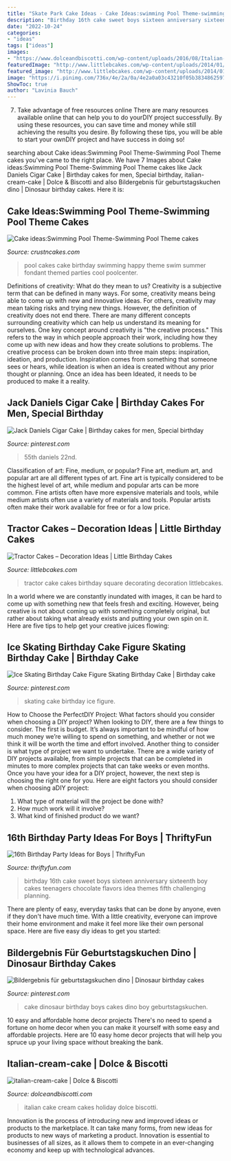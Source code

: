 ```yaml
---
title: "Skate Park Cake Ideas - Cake Ideas:swimming Pool Theme-swimming Pool Theme Cakes"
description: "Birthday 16th cake sweet boys sixteen anniversary sixteenth boy cakes teenagers chocolate flavors idea themes fifth challenging planning"
date: "2022-10-24"
categories:
- "ideas"
tags: ["ideas"]
images:
- "https://www.dolceandbiscotti.com/wp-content/uploads/2016/08/Italian-Cream-Cake-e1477579339694.jpg"
featuredImage: "http://www.littlebcakes.com/wp-content/uploads/2014/01/Tractor-Cake-Ideas.jpg"
featured_image: "http://www.littlebcakes.com/wp-content/uploads/2014/01/Tractor-Cake-Ideas.jpg"
image: "https://i.pinimg.com/736x/4e/2a/0a/4e2a0a03c43210f05b38348625977167.jpg"
ShowToc: true
author: "Lavinia Bauch"
---
```



7) Take advantage of free resources online
There are many resources available online that can help you to do yourDIY project successfully. By using these resources, you can save time and money while still achieving the results you desire. By following these tips, you will be able to start your ownDIY project and have success in doing so!

	

		
searching about Cake ideas:Swimming Pool Theme-Swimming Pool Theme cakes you've came to the right place. We have 7 Images about Cake ideas:Swimming Pool Theme-Swimming Pool Theme cakes like Jack Daniels Cigar Cake | Birthday cakes for men, Special birthday, italian-cream-cake | Dolce &amp; Biscotti and also Bildergebnis für geburtstagskuchen dino | Dinosaur birthday cakes. Here it is:
		
    
## Cake Ideas:Swimming Pool Theme-Swimming Pool Theme Cakes

<img loading=lazy src="http://www.crustncakes.com/blog/wp-content/uploads/2017/06/getdocument-3.jpg" onerror="this.onerror=null;this.src='https://tse3.mm.bing.net/th?id=OIP.rfsRF3SIChDNP9hvw4gXGAHaGn&amp;pid=15.1';" alt="Cake ideas:Swimming Pool Theme-Swimming Pool Theme cakes">

_Source: crustncakes.com_

>pool cakes cake birthday swimming happy theme swim summer fondant themed parties cool poolcenter. 

	

Definitions of creativity: What do they mean to us?
Creativity is a subjective term that can be defined in many ways. For some, creativity means being able to come up with new and innovative ideas. For others, creativity may mean taking risks and trying new things. However, the definition of creativity does not end there. There are many different concepts surrounding creativity which can help us understand its meaning for ourselves.
One key concept around creativity is "the creative process." This refers to the way in which people approach their work, including how they come up with new ideas and how they create solutions to problems. The creative process can be broken down into three main steps: inspiration, ideation, and production. Inspiration comes from something that someone sees or hears, while ideation is when an idea is created without any prior thought or planning. Once an idea has been Ideated, it needs to be produced to make it a reality.

    
## Jack Daniels Cigar Cake | Birthday Cakes For Men, Special Birthday

<img loading=lazy src="https://i.pinimg.com/736x/e0/16/d6/e016d65c395161af14747fc058f8a428.jpg" onerror="this.onerror=null;this.src='https://tse4.mm.bing.net/th?id=OIP.quRwJf7sCigmQl0HyjmixAHaLH&amp;pid=15.1';" alt="Jack Daniels Cigar Cake | Birthday cakes for men, Special birthday">

_Source: pinterest.com_

>55th daniels 22nd. 

	

Classification of art: Fine, medium, or popular?
Fine art, medium art, and popular art are all different types of art. Fine art is typically considered to be the highest level of art, while medium and popular arts can be more common. Fine artists often have more expensive materials and tools, while medium artists often use a variety of materials and tools. Popular artists often make their work available for free or for a low price.

    
## Tractor Cakes – Decoration Ideas | Little Birthday Cakes

<img loading=lazy src="http://www.littlebcakes.com/wp-content/uploads/2014/01/Tractor-Cake-Ideas.jpg" onerror="this.onerror=null;this.src='https://tse3.mm.bing.net/th?id=OIP.3RYor2YRO8eBrm2ZrpDnEQHaGx&amp;pid=15.1';" alt="Tractor Cakes – Decoration Ideas | Little Birthday Cakes">

_Source: littlebcakes.com_

>tractor cake cakes birthday square decorating decoration littlebcakes. 

	

In a world where we are constantly inundated with images, it can be hard to come up with something new that feels fresh and exciting. However, being creative is not about coming up with something completely original, but rather about taking what already exists and putting your own spin on it. Here are five tips to help get your creative juices flowing:

    
## Ice Skating Birthday Cake Figure Skating Birthday Cake | Birthday Cake

<img loading=lazy src="https://i.pinimg.com/736x/9a/b7/5b/9ab75b7c5ffe6cb456b3b020383cadb9.jpg" onerror="this.onerror=null;this.src='https://tse4.mm.bing.net/th?id=OIP.1zNxpOrbjSZQjFGCWNneXAHaJ3&amp;pid=15.1';" alt="Ice Skating Birthday Cake Figure Skating Birthday Cake | Birthday cake">

_Source: pinterest.com_

>skating cake birthday ice figure. 

	

How to Choose the PerfectDIY Project: What factors should you consider when choosing a DIY project?
When looking to DIY, there are a few things to consider. The first is budget. It’s always important to be mindful of how much money we’re willing to spend on something, and whether or not we think it will be worth the time and effort involved. Another thing to consider is what type of project we want to undertake. There are a wide variety of DIY projects available, from simple projects that can be completed in minutes to more complex projects that can take weeks or even months. Once you have your idea for a DIY project, however, the next step is choosing the right one for you. Here are eight factors you should consider when choosing aDIY project: 
1) What type of material will the project be done with?
2) How much work will it involve?
3) What kind of finished product do we want?

    
## 16th Birthday Party Ideas For Boys | ThriftyFun

<img loading=lazy src="https://img.thrfun.com/img/020/019/16th_birthday_ideas_for_boys_l3.jpg" onerror="this.onerror=null;this.src='https://tse3.mm.bing.net/th?id=OIP.hryw5Y6wYARRUn4f48EyRQHaLG&amp;pid=15.1';" alt="16th Birthday Party Ideas for Boys | ThriftyFun">

_Source: thriftyfun.com_

>birthday 16th cake sweet boys sixteen anniversary sixteenth boy cakes teenagers chocolate flavors idea themes fifth challenging planning. 

	

There are plenty of easy, everyday tasks that can be done by anyone, even if they don't have much time. With a little creativity, everyone can improve their home environment and make it feel more like their own personal space. Here are five easy diy ideas to get you started: 

    
## Bildergebnis Für Geburtstagskuchen Dino | Dinosaur Birthday Cakes

<img loading=lazy src="https://i.pinimg.com/736x/4e/2a/0a/4e2a0a03c43210f05b38348625977167.jpg" onerror="this.onerror=null;this.src='https://tse1.mm.bing.net/th?id=OIP.HlJtzL79JIN8o8sXoUeKiQHaJ3&amp;pid=15.1';" alt="Bildergebnis für geburtstagskuchen dino | Dinosaur birthday cakes">

_Source: pinterest.com_

>cake dinosaur birthday boys cakes dino boy geburtstagskuchen. 

	

10 easy and affordable home decor projects
There's no need to spend a fortune on home decor when you can make it yourself with some easy and affordable projects. Here are 10 easy home decor projects that will help you spruce up your living space without breaking the bank.

    
## Italian-cream-cake | Dolce &amp; Biscotti

<img loading=lazy src="https://www.dolceandbiscotti.com/wp-content/uploads/2016/08/Italian-Cream-Cake-e1477579339694.jpg" onerror="this.onerror=null;this.src='https://tse2.mm.bing.net/th?id=OIP.4ZMIqehbCqMrRGPMEjak1gHaJ6&amp;pid=15.1';" alt="italian-cream-cake | Dolce &amp; Biscotti">

_Source: dolceandbiscotti.com_

>italian cake cream cakes holiday dolce biscotti. 

	

Innovation is the process of introducing new and improved ideas or products to the marketplace. It can take many forms, from new ideas for products to new ways of marketing a product. Innovation is essential to businesses of all sizes, as it allows them to compete in an ever-changing economy and keep up with technological advances.

